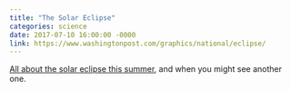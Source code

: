```yaml
---
title: "The Solar Eclipse"
categories: science
date: 2017-07-10 16:00:00 -0000
link: https://www.washingtonpost.com/graphics/national/eclipse/
---
```

[All about the solar eclipse this summer](https://www.washingtonpost.com/graphics/national/eclipse/), and when you might see another one.